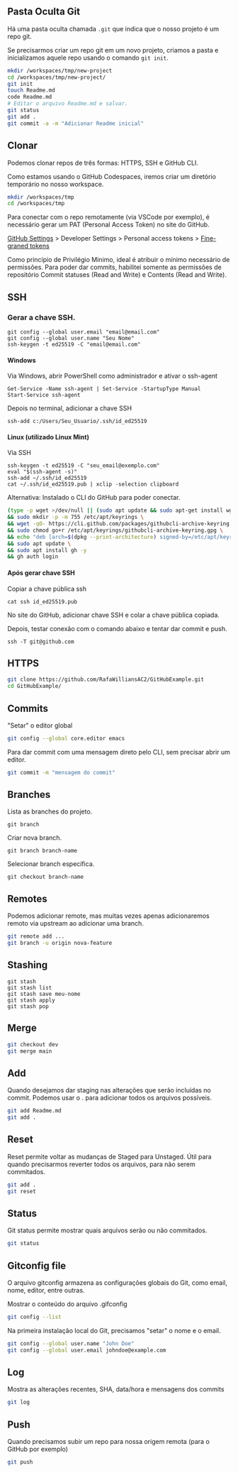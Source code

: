 ## Pasta Oculta Git

Há uma pasta oculta chamada `.git` que indica que o nosso projeto é um repo git.

Se precisarmos criar um repo git em um novo projeto, criamos a pasta e inicializamos aquele repo usando o comando `git init`.

```sh
mkdir /workspaces/tmp/new-project
cd /workspaces/tmp/new-project/
git init
touch Readme.md
code Readme.md
# Editar o arquivo Readme.md e salvar.
git status
git add .
git commit -a -m "Adicionar Readme inicial"
```


## Clonar

Podemos clonar repos de três formas: HTTPS, SSH e GitHub CLI.

Como estamos usando o GitHub Codespaces, iremos criar um diretório temporário no nosso workspace.

```sh
mkdir /workspaces/tmp
cd /workspaces/tmp
```

Para conectar com o repo remotamente (via VSCode por exemplo), é necessário gerar um PAT (Personal Access Token) no site do GitHub. 

[GitHub Settings](https://github.com/settings/profile) > Developer Settings > Personal access tokens > [Fine-graned tokens](https://github.com/settings/tokens?type=beta)

Como princípio de Privilégio Mínimo, ideal é atribuir o mínimo necessário de permissões.
Para poder dar commits, habilitei somente as permissões de repositório Commit statuses (Read and Write) e Contents (Read and Write).

## SSH


### Gerar a chave SSH.
```
git config --global user.email "email@email.com"
git config --global user.name "Seu Nome"
ssh-keygen -t ed25519 -C "email@email.com"
```

#### Windows
Via Windows, abrir PowerShell como administrador e ativar o ssh-agent

```
Get-Service -Name ssh-agent | Set-Service -StartupType Manual
Start-Service ssh-agent
```

Depois no terminal, adicionar a chave SSH
```
ssh-add c:/Users/Seu_Usuario/.ssh/id_ed25519
```

#### Linux (utilizado Linux Mint)

Via SSH
```
ssh-keygen -t ed25519 -C "seu_email@exemplo.com"
eval "$(ssh-agent -s)"
ssh-add ~/.ssh/id_ed25519
cat ~/.ssh/id_ed25519.pub | xclip -selection clipboard
```

Alternativa: Instalado o CLI do GitHub para poder conectar.
```sh
(type -p wget >/dev/null || (sudo apt update && sudo apt-get install wget -y)) \
&& sudo mkdir -p -m 755 /etc/apt/keyrings \
&& wget -qO- https://cli.github.com/packages/githubcli-archive-keyring.gpg | sudo tee /etc/apt/keyrings/githubcli-archive-keyring.gpg > /dev/null \
&& sudo chmod go+r /etc/apt/keyrings/githubcli-archive-keyring.gpg \
&& echo "deb [arch=$(dpkg --print-architecture) signed-by=/etc/apt/keyrings/githubcli-archive-keyring.gpg] https://cli.github.com/packages stable main" | sudo tee /etc/apt/sources.list.d/github-cli.list > /dev/null \
&& sudo apt update \
&& sudo apt install gh -y
&& gh auth login
```


#### Após gerar chave SSH

Copiar a chave pública ssh
```
cat ssh id_ed25519.pub
```

No site do GitHub, adicionar chave SSH e colar a chave pública copiada. 

Depois, testar conexão com o comando abaixo e tentar dar commit e push.
```
ssh -T git@github.com
```

## HTTPS

```sh
git clone https://github.com/RafaWilliansAC2/GitHubExample.git
cd GitHubExample/
```

## Commits

"Setar" o editor global

```sh
git config --global core.editor emacs
```

Para dar commit com uma mensagem direto pelo CLI, sem precisar abrir um editor.

```sh
git commit -m "mensagem do commit"
```

## Branches

Lista as branches do projeto.
```
git branch
```

Criar nova branch.
```
git branch branch-name
```

Selecionar branch específica.
```
git checkout branch-name
```


## Remotes

Podemos adicionar remote, mas muitas vezes apenas adicionaremos remoto via upstream ao adicionar uma branch.

```sh
git remote add ...
git branch -u origin nova-feature
```

## Stashing

```
git stash
git stash list
git stash save meu-nome
git stash apply
git stash pop
```

## Merge

```sh
git checkout dev
git merge main
```

## Add

Quando desejamos dar staging nas alterações que serão incluídas no commit.
Podemos usar o . para adicionar todos os arquivos possíveis.

```sh
git add Readme.md
git add .
```

## Reset

Reset permite voltar as mudanças de Staged para Unstaged.
Útil para quando precisarmos reverter todos os arquivos, para não serem commitados.

```sh
git add .
git reset
```

## Status

Git status permite mostrar quais arquivos serão ou não commitados.

```sh
git status
```

## Gitconfig file

O arquivo gitconfig armazena as configurações globais do Git, como email, nome, editor, entre outras.

Mostrar o conteúdo do arquivo .gifconfig

```sh
git config --list
```

Na primeira instalação local do Git, precisamos "setar" o nome e o email.

```sh
git config --global user.name "John Doe"
git config --global user.email johndoe@example.com
```

## Log

Mostra as alterações recentes, SHA, data/hora e mensagens dos commits

```sh
git log
```

## Push

Quando precisamos subir um repo para nossa origem remota (para o GitHub por exemplo)

```sh
git push
```
